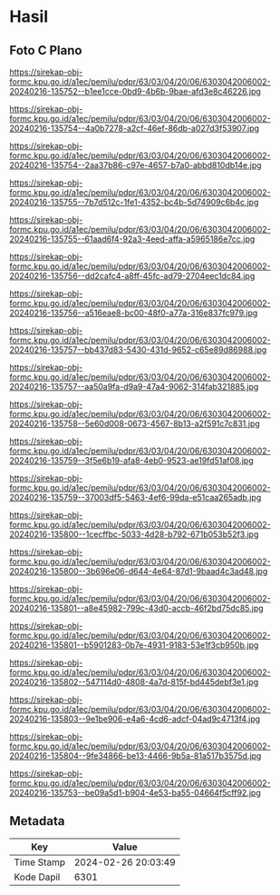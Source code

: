 # Hasil

## Foto C Plano

https://sirekap-obj-formc.kpu.go.id/a1ec/pemilu/pdpr/63/03/04/20/06/6303042006002-20240216-135752--b1ee1cce-0bd9-4b6b-9bae-afd3e8c46226.jpg

https://sirekap-obj-formc.kpu.go.id/a1ec/pemilu/pdpr/63/03/04/20/06/6303042006002-20240216-135754--4a0b7278-a2cf-46ef-86db-a027d3f53907.jpg

https://sirekap-obj-formc.kpu.go.id/a1ec/pemilu/pdpr/63/03/04/20/06/6303042006002-20240216-135754--2aa37b86-c97e-4657-b7a0-abbd810db14e.jpg

https://sirekap-obj-formc.kpu.go.id/a1ec/pemilu/pdpr/63/03/04/20/06/6303042006002-20240216-135755--7b7d512c-1fe1-4352-bc4b-5d74909c6b4c.jpg

https://sirekap-obj-formc.kpu.go.id/a1ec/pemilu/pdpr/63/03/04/20/06/6303042006002-20240216-135755--61aad6f4-92a3-4eed-affa-a5965186e7cc.jpg

https://sirekap-obj-formc.kpu.go.id/a1ec/pemilu/pdpr/63/03/04/20/06/6303042006002-20240216-135756--dd2cafc4-a8ff-45fc-ad79-2704eec1dc84.jpg

https://sirekap-obj-formc.kpu.go.id/a1ec/pemilu/pdpr/63/03/04/20/06/6303042006002-20240216-135756--a516eae8-bc00-48f0-a77a-316e837fc979.jpg

https://sirekap-obj-formc.kpu.go.id/a1ec/pemilu/pdpr/63/03/04/20/06/6303042006002-20240216-135757--bb437d83-5430-431d-9652-c65e89d86988.jpg

https://sirekap-obj-formc.kpu.go.id/a1ec/pemilu/pdpr/63/03/04/20/06/6303042006002-20240216-135757--aa50a9fa-d9a9-47a4-9062-314fab321885.jpg

https://sirekap-obj-formc.kpu.go.id/a1ec/pemilu/pdpr/63/03/04/20/06/6303042006002-20240216-135758--5e60d008-0673-4567-8b13-a2f591c7c831.jpg

https://sirekap-obj-formc.kpu.go.id/a1ec/pemilu/pdpr/63/03/04/20/06/6303042006002-20240216-135759--3f5e6b19-afa8-4eb0-9523-ae19fd51af08.jpg

https://sirekap-obj-formc.kpu.go.id/a1ec/pemilu/pdpr/63/03/04/20/06/6303042006002-20240216-135759--37003df5-5463-4ef6-99da-e51caa265adb.jpg

https://sirekap-obj-formc.kpu.go.id/a1ec/pemilu/pdpr/63/03/04/20/06/6303042006002-20240216-135800--1cecffbc-5033-4d28-b792-671b053b52f3.jpg

https://sirekap-obj-formc.kpu.go.id/a1ec/pemilu/pdpr/63/03/04/20/06/6303042006002-20240216-135800--3b696e06-d644-4e64-87d1-9baad4c3ad48.jpg

https://sirekap-obj-formc.kpu.go.id/a1ec/pemilu/pdpr/63/03/04/20/06/6303042006002-20240216-135801--a8e45982-799c-43d0-accb-46f2bd75dc85.jpg

https://sirekap-obj-formc.kpu.go.id/a1ec/pemilu/pdpr/63/03/04/20/06/6303042006002-20240216-135801--b5901283-0b7e-4931-9183-53e1f3cb950b.jpg

https://sirekap-obj-formc.kpu.go.id/a1ec/pemilu/pdpr/63/03/04/20/06/6303042006002-20240216-135802--547114d0-4808-4a7d-815f-bd445debf3e1.jpg

https://sirekap-obj-formc.kpu.go.id/a1ec/pemilu/pdpr/63/03/04/20/06/6303042006002-20240216-135803--9e1be906-e4a6-4cd6-adcf-04ad9c4713f4.jpg

https://sirekap-obj-formc.kpu.go.id/a1ec/pemilu/pdpr/63/03/04/20/06/6303042006002-20240216-135804--9fe34866-be13-4466-9b5a-81a517b3575d.jpg

https://sirekap-obj-formc.kpu.go.id/a1ec/pemilu/pdpr/63/03/04/20/06/6303042006002-20240216-135753--be09a5d1-b904-4e53-ba55-04664f5cff92.jpg


## Metadata

| Key        | Value               |
| ---------- | ------------------- |
| Time Stamp | 2024-02-26 20:03:49 |
| Kode Dapil | 6301                |



